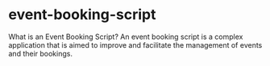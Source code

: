 # event-booking-script
What is an Event Booking Script? An event booking script is a complex application that is aimed to improve and facilitate the management of events and their bookings.
